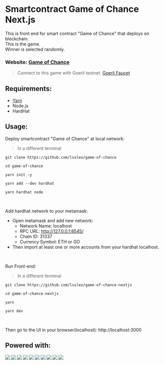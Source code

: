 # Smartcontract Game of Chance Next.js

This is front end for smart contract "Game of Chance" that deploys on blockchain. 
<br />This is the game. 
<br />Winner is selected randomly.

### Website: [Game of Chance](https://withered-frog-5432.on.fleek.co)

> Connect to this game with Goerli testnet.
[Goerli Faucet](https://goerlifaucet.com)

## Requirements:

- [Yarn](https://yarnpkg.com/getting-started/install)
- Node.js
- HardHat

## Usage:

Deploy smartcontract "Game of Chance" at local network:

> In a different terminal

```
git clone https://github.com/lssleo/game-of-chance
```

```
cd game-of-chance
```

```
yarn init -y
```

```
yarn add --dev hardhat
```

```
yarn hardhat node
```

</br>

Add hardhat network to your metamask:

- Open metamask and add new network:
  - Network Name: localhost
  - RPC URL: http://127.0.0.1:8545/
  - Chain ID: 31337
  - Currency Symbol: ETH or GO
- Then import at least one or more accounts from your hardhat localhost.
</br>

Run Front-end:

> In a different terminal

```
git clone https://github.com/lssleo/game-of-chance-nextjs
```

```
cd game-of-chance-nextjs
```

```
yarn
```

```
yarn dev
```
</br>

Then go to the UI in your browser(localhost): http://localhost:3000

## Powered with:

<img align="left" src="https://img.shields.io/badge/Solidity-008080?style=for-the-badge&logo=solidity&logoColor=white" />
<img align="left" src="https://img.shields.io/badge/Ethereum-000000?style=for-the-badge&logo=Ethereum&logoColor=white" />
<img align="left" src="https://img.shields.io/badge/chainlink-375BD2?style=for-the-badge&logo=chainlink&logoColor=white" />
<img align="left" src="https://img.shields.io/badge/hardhat-2E8B57?style=for-the-badge" />
<img align="left" src="https://img.shields.io/badge/Ethers.js-blue?style=for-the-badge" />
<img align="center" src="https://img.shields.io/badge/React-4B0082?style=for-the-badge&logo=react&logoColor=61DAFB" />
<img align="left" src="https://img.shields.io/badge/Next.js-00008B?style=for-the-badge&logo=next.js&logoColor=61DAFB" />
<img align="left" src="https://img.shields.io/badge/moralis-00BFFF?style=for-the-badge&logo=moralis&logoColor=white" />
<img align="left" src="https://img.shields.io/badge/web3uikit-008B8B?style=for-the-badge&logo=web3uikit&logoColor=white" />
<img align="left" src="https://img.shields.io/badge/IPFS-00CED1?style=for-the-badge&logo=IPFS&logoColor=white" />
